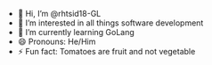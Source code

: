 - 👋 Hi, I’m @rhtsid18-GL
- 👀 I’m interested in all things software development
- 🌱 I’m currently learning GoLang
- 😄 Pronouns: He/Him
- ⚡ Fun fact: Tomatoes are fruit and not vegetable

<!---
rhtsid18-GL/rhtsid18-GL is a ✨ special ✨ repository because its `README.md` (this file) appears on your GitHub profile.
You can click the Preview link to take a look at your changes.
--->
